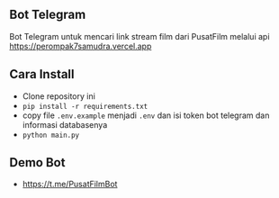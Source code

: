 ## Bot Telegram
Bot Telegram untuk mencari link stream film dari PusatFilm melalui api https://perompak7samudra.vercel.app

## Cara Install
- Clone repository ini
- `pip install -r requirements.txt`
- copy file `.env.example` menjadi `.env` dan isi token bot telegram dan informasi databasenya
- `python main.py`

## Demo Bot
- https://t.me/PusatFilmBot